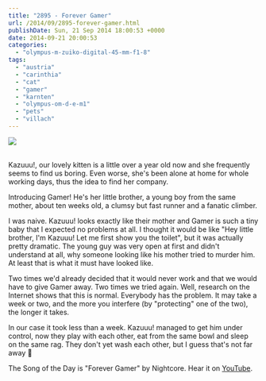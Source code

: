 ```yaml
---
title: "2895 - Forever Gamer"
url: /2014/09/2895-forever-gamer.html
publishDate: Sun, 21 Sep 2014 18:00:53 +0000
date: 2014-09-21 20:00:53
categories: 
  - "olympus-m-zuiko-digital-45-mm-f1-8"
tags: 
  - "austria"
  - "carinthia"
  - "cat"
  - "gamer"
  - "karnten"
  - "olympus-om-d-e-m1"
  - "pets"
  - "villach"
---
```

<div class="container">
<div class="center"><a target="_blank" href="https://d25zfm9zpd7gm5.cloudfront.net/1200x1200/2014/20140907_145908_lr.jpg"><img src="https://d25zfm9zpd7gm5.cloudfront.net/0600x0600/2014/20140907_145908_lr.jpg" /></a></div>
</div>
<br />

Kazuuu!, our lovely kitten is a little over a year old now and she frequently seems to find us boring. Even worse, she's been alone at home for whole working days, thus the idea to find her company.

<a target="_blank" href="https://d25zfm9zpd7gm5.cloudfront.net/1200x1200/2014/20140904_192321_lr.jpg"><img style="margin: 0pt 0px 0pt 10px; float: right;" src="https://d25zfm9zpd7gm5.cloudfront.net/0150x0150/2014/20140904_192321_lr.jpg" alt="" border="0" /></a> Introducing Gamer! He's her little brother, a young boy from the same mother, about ten weeks old, a clumsy but fast runner and a fanatic climber.

<a target="_blank" href="https://d25zfm9zpd7gm5.cloudfront.net/1200x1200/2014/20140905_023934_lr.jpg"><img style="margin: 0pt 10px 0pt 0px; float: left;" src="https://d25zfm9zpd7gm5.cloudfront.net/0150x0150/2014/20140905_023934_lr.jpg" alt="" border="0" /></a> I was naive. Kazuuu! looks exactly like their mother and Gamer is such a tiny baby that I expected no problems at all. I thought it would be like "Hey little brother, I'm Kazuuu! Let me first show you the toilet", but it was actually pretty dramatic. The young guy was very open at first and didn't understand at all, why someone looking like his mother tried to murder him. At least that is what it must have looked like.

Two times we'd already decided that it would never work and that we would have to give Gamer away. Two times we tried again. Well, research on the Internet shows that this is normal. Everybody has the problem. It may take a week or two, and the more you interfere (by "protecting" one of the two), the longer it takes.

In our case it took less than a week. Kazuuu! managed to get him under control, now they play with each other, eat from the same bowl and sleep on the same rag. They don't yet wash each other, but I guess that's not far away 🙂

The Song of the Day is "Forever Gamer" by Nightcore. Hear it on <a href="https://www.youtube.com/watch?v=qKk_VlNbg-Y" target="_blank">YouTube</a>.
